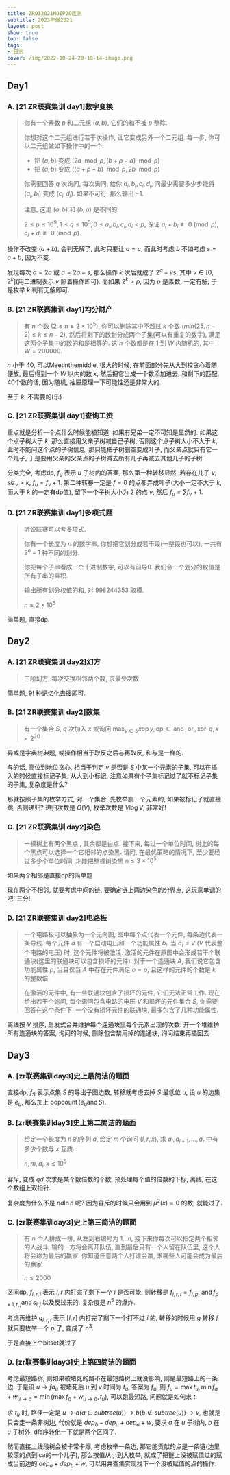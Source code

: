 ```yaml
---
title: ZROI2021NOIP20连测
subtitle: 2023年做2021
layout: post
show: true
top: false
tags: 
- 日志
cover: /img/2022-10-24-20-18-14-image.png
---
```


## Day1

### A. [21 ZR联赛集训 day1]数字变换

> 你有一个素数 $p$ 和二元组 $(a, b)$, 它们的和不被 $p$ 整除.
> 
> 你想对这个二元组进行若干次操作, 让它变成另外一个二元组. 每一步, 你可以二元组做如下操作中的一个:
> 
> * 把 $(a, b)$ 变成 $(2a \mod p, (b+p-a) \mod p)$
> * 把 $(a, b)$ 变成 $((a+p-b) \mod p, 2b \mod p)$
> 
> 你需要回答 $q$ 次询问, 每次询问, 给你 $a_i, b_i, c_i, d_i$, 问最少需要多少步能将 $(a_i, b_i)$ 变成 $(c_i, d_i)$. 如果不可行, 那么输出 $-1$.
> 
> 注意, 这里 $(a, b)$ 和 $(b, a)$ 是不同的.
> 
> $2 \leq p \leq 10^9, 1 \leq q \leq 10^5, 0 \leq a_i, b_i, c_i, d_i < p$, 保证 $a_i + b_i \not\equiv 0 \pmod p, c_i + d_i \not\equiv 0 \pmod p$.  

操作不改变 $(a+b)$, 会判无解了, 此时只要让 $a=c$, 而此时考虑 $b$ 不如考虑 $s=a+b$, 因为不变.

发现每次 $a=2a$ 或 $a=2a-s$, 那么操作 $k$ 次后就成了 $2^a-vs$, 其中 $v\in[0, 2^k]$(用二进制表示 $v$ 照着操作即可). 而如果 $2^k>p$, 因为 $p$ 是素数, 一定有解, 于是枚举 $k$ 判有无解即可.

### B. [21 ZR联赛集训 day1]均分财产

> 有 $n$ 个数 $(2 \leq n \leq 2 \times 10^5)$, 你可以删除其中不超过 $k$ 个数 $(min(25, n-2) \leq k \leq n-2)$, 然后将剩下的数划分成两个子集(可以有重复的数字), 满足这两个子集中的数的和是相等的. 这 $n$ 个数都是在 $1$ 到 $W$ 内随机的, 其中 $W=200000$.

$n$ 小于 $40$, 可以Meetinthemiddle, 很大的时候, 在前面部分先从大到校贪心着随便放, 最后得到一个 $W$ 以内的数 $x$, 然后把它当成一个数添加进去, 和剩下的匹配, 40个数的话, 因为随机, 抽屉原理一下可能性还是非常大的.

至于 $k$, 不需要的(乐)

### C. [21 ZR联赛集训 day1]查询工资

重点就是分析一个点什么时候能被知道. 如果有兄弟一定不可知是显然的. 如果这个点子树大于 $k$, 那么直接用父亲子树减自己子树, 否则这个点子树大小不大于 $k$, 此时不能问这个点的子树信息, 那只能把子树删空变成叶子, 而父亲点就只有它一个儿子, 于是要用父亲的父亲点的子树减去所有儿子再减去其他儿子的子树.

分类完全, 考虑dp, $f_u$ 表示 $u$ 子树内的答案, 那么第一种转移显然, 若存在儿子 $v, siz_v>k$, $f_u=f_v+1$. 第二种转移一定是 $f=0$ 的点都弄成叶子(大小一定不大于 $k$, 而大于 $k$ 的一定有dp值), 留下一个子树大小为 $2$ 的点 $v$, 然后 $f_u=\sum f_v+1$.


### D. [21 ZR联赛集训 day1]多项式题

> 听说联赛可以考多项式.
> 
> 你有一个长度为 $n$ 的数字串, 你想把它划分成若干段(一整段也可以), 一共有 $2^n-1$ 种不同的划分.
> 
> 你把每个子串看成一个十进制数字, 可以有前导0. 我们令一个划分的权值是所有子串的乘积.
> 
> 输出所有划分权值的和, 对 $998244353$ 取模.
> 
> $n\le 2\times 10^5$

简单题, 直接dp.

## Day2

### A. [21 ZR联赛集训 day2]幻方

> 三阶幻方, 每次交换相邻两个数, 求最少次数

简单题, $9!$ 种记忆化去搜即可.

### B. [21 ZR联赛集训 day2]数集

> 有一个集合 $S$, $q$ 次加入 $x$ 或询问 $\max_{y\in S} x \operatorname{op} y, \operatorname{op}\in {\operatorname{and}, \operatorname{or}, \operatorname{xor}}$
> $q, x<2^20$

异或是字典树典题, 或操作相当于取反之后与再取反, 和与是一样的.

与的话, 高位到地位贪心, 相当于判定 $v$ 是否是 $S$ 中某一个元素的子集, 可以在插入的时候直接标记子集, 从大到小标记, 注意如果有个子集标记过了就不标记子集的子集, 复杂度是什么?

那就按照子集的枚举方式, 对一个集合, 先枚举删一个元素的, 如果被标记了就直接跳, 否则递归? 递归次数是 $O(V)$, 枚举次数是 $V\log V$, 非常好!

### C. [21 ZR联赛集训 day2]染色

> ⼀棵树上有两个⿊点 , 其余都是⽩点.
> 接下来, 每过⼀个单位时间, 树上的每个⿊点可以选择⼀个它相邻的点染⿊.
> 请问, 在最优策略的情况下, ⾄少要经过多少个单位时间, 才能把整棵树染⿊
> $n\le 3\times 10^5$

如果两个相邻是直接dp的简单题

现在两个不相邻, 就要考虑中间的链, 要确定链上两边染色的分界点, 这玩意单调的吧! 三分!

### D. [21 ZR联赛集训 day2]电路板

> 一个电路板可以抽象为一个无向图, 图中每个点代表一个元件, 每条边代表一条导线. 每个元件 $a$ 有一个启动电压和一个功能属性 $b_j$. 当 $a_i \leq V$ ($V$ 代表整个电路的电压) 时, 这个元件将被激活. 激活的元件在原图中会形成若干个联通块(这里的联通块可以包含损坏的元件). 对于一个连通块 $A$, 我们说它包含功能属性 $p$, 当且仅当 $A$ 中存在元件满足 $b=p$, 且这样的元件的个数是 $k$ 的整数倍.
> 
> 在激活的元件中, 有一些联通块包含了损坏的元件, 它们无法正常工作. 现在给出若干个询问, 每个询问包含电路的电压 $V$ 和损坏的元件集合 $S$, 你需要回答在这个条件下, 一个没有损坏元件的联通块, 最多包含了几种功能属性.

离线按 $V$ 排序, 启发式合并维护每个连通块里每个元素出现的次数. 开一个堆维护所有连通块的答案, 询问的时候, 删除包含禁用掉的连通块, 询问结束再插回去.

## Day3

### A. [zr联赛集训day3]史上最简洁的题面

直接dp, $f_{S}$ 表示点集 $S$ 的导出子图边数, 转移就考虑去掉 $S$ 最低位 $u$, 设 $u$ 的边集是 $e_u$, 那么加上 $\operatorname{popcount}(e_u\operatorname{and} S)$.

### B. [zr联赛集训day3]史上第二简洁的题面

> 给定一个长度为 $n$ 的序列 $a$, 给定 $m$ 个询问 $(l, r, x)$, 求 $a_l, a_{l+1}, . . . , a_r$ 中有多少个数与 $x$ 互质.  
> 
> $n, m, a_i, x\le 10^5$

容斥, 变成 $qd$ 次求是某个数倍数的个数, 预处理每个值的倍数的下标, 离线, 在这个数组上双指针.

复杂度为什么不是 $nd\ln n$ 呢? 因为容斥的时候只会用到 $\mu^2(x)=0$ 的数, 就能过了.

### C. [zr联赛集训day3]史上第三简洁的题面

> 有 $n$ 个人排成一排, 从左到右编号为 $1. . . n$, 接下来你每次可以指定两个相邻的人战斗, 输的一方将会离开队伍, 直到最后只有一个人留在队伍里, 这个人将会称为最后的赢家. 你知道任意两个人打谁会赢, 求哪些人可能会成为最后的赢家.
> 
> $n\le 2000$

区间dp, $f_{l, r, i}$ 表示 $l, r$ 内打完了剩下一个 $i$ 是否可能. 则转移是 $f_{l, r, i}=f_{l, p, i}\operatorname{and} f_{p+1, r, j}\operatorname{and} s_{i, j}$ 以及反过来的. 复杂度是 $n^5$ 的爆炸.

考虑再维护 $g_{l, r, i}$ 表示 $[l, r]$ 内打完了剩下一个打不过 $i$ 的, 转移的时候用 $g$ 转移 $f$ 就只要枚举一个 $p$ 了, 变成了 $n^3$.

于是直接上个bitset就过了

### D. [zr联赛集训day3]史上第四简洁的题面

考虑最短路树, 则如果被堵死的路不在最短路树上就没影响, 则是最短路上的一条边. 于是设 $u\to fa_u$ 被堵死后 $u$ 到 $v$ 时间为 $t_u$, 答案为 $f_u$, 则 $f_u=\max t_u, \min f_{a}+w_{u\to a}=\min (\max f_a+w_{u\to a}, t_u)$, 可以跑最短路, 问题就是如何求 $t$.

求 $t_u$ 时, 路径一定是 $u\to a(a\in subtree(u))\to b(b\notin subtree(u))\to v$, 也就是只会走一条非树边, 代价就是 $dep_b-dep_u+dep_a+w$, 要求 $a$ 在 $u$ 子树内, $b$ 在 $u$ 子树外, dfs序转化一下就是两个区间了.

然而直接上线段树会被卡常卡爆, 考虑枚举一条边, 那它能贡献的点是一条链(边里较深的点到lca的一个儿子), 那么按值从小到大枚举, 就成了把链上没被赋值过的赋成当前边的 $dep_a+dep_b+w$, 可以用并查集实现找下一个没被赋值的点的操作.